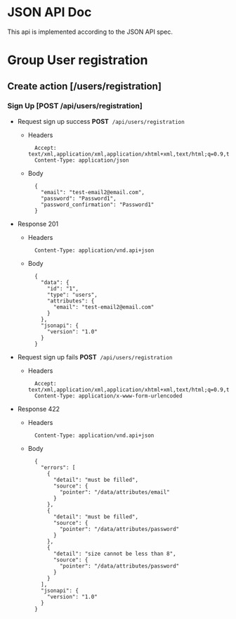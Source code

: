 # JSON API Doc

This api is implemented according to the JSON API spec.

# Group User registration


## Create action [/users/registration]


### Sign Up [POST /api/users/registration]


+ Request sign up success
**POST**&nbsp;&nbsp;`/api/users/registration`

    + Headers

            Accept: text/xml,application/xml,application/xhtml+xml,text/html;q=0.9,text/plain;q=0.8,image/png,*/*;q=0.5
            Content-Type: application/json

    + Body

            {
              "email": "test-email2@email.com",
              "password": "Password1",
              "password_confirmation": "Password1"
            }

+ Response 201

    + Headers

            Content-Type: application/vnd.api+json

    + Body

            {
              "data": {
                "id": "1",
                "type": "users",
                "attributes": {
                  "email": "test-email2@email.com"
                }
              },
              "jsonapi": {
                "version": "1.0"
              }
            }

+ Request sign up fails
**POST**&nbsp;&nbsp;`/api/users/registration`

    + Headers

            Accept: text/xml,application/xml,application/xhtml+xml,text/html;q=0.9,text/plain;q=0.8,image/png,*/*;q=0.5
            Content-Type: application/x-www-form-urlencoded

+ Response 422

    + Headers

            Content-Type: application/vnd.api+json

    + Body

            {
              "errors": [
                {
                  "detail": "must be filled",
                  "source": {
                    "pointer": "/data/attributes/email"
                  }
                },
                {
                  "detail": "must be filled",
                  "source": {
                    "pointer": "/data/attributes/password"
                  }
                },
                {
                  "detail": "size cannot be less than 8",
                  "source": {
                    "pointer": "/data/attributes/password"
                  }
                }
              ],
              "jsonapi": {
                "version": "1.0"
              }
            }
